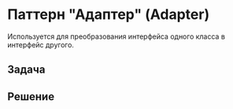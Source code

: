 ﻿# Паттерн "Адаптер" (Adapter)

Используется для преобразования интерфейса одного класса в интерфейс другого.

## Задача


## Решение


